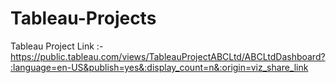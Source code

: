 # Tableau-Projects
Tableau Project Link :- https://public.tableau.com/views/TableauProjectABCLtd/ABCLtdDashboard?:language=en-US&publish=yes&:display_count=n&:origin=viz_share_link
